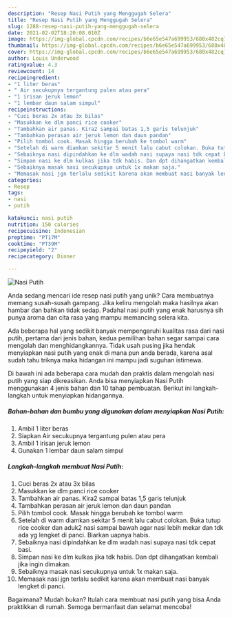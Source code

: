 ```yaml
---
description: "Resep Nasi Putih yang Menggugah Selera"
title: "Resep Nasi Putih yang Menggugah Selera"
slug: 1288-resep-nasi-putih-yang-menggugah-selera
date: 2021-02-02T18:20:08.010Z
image: https://img-global.cpcdn.com/recipes/b6e65e547a699953/680x482cq70/nasi-putih-foto-resep-utama.jpg
thumbnail: https://img-global.cpcdn.com/recipes/b6e65e547a699953/680x482cq70/nasi-putih-foto-resep-utama.jpg
cover: https://img-global.cpcdn.com/recipes/b6e65e547a699953/680x482cq70/nasi-putih-foto-resep-utama.jpg
author: Louis Underwood
ratingvalue: 4.3
reviewcount: 14
recipeingredient:
- "1 liter beras"
- " Air secukupnya tergantung pulen atau pera"
- "1 irisan jeruk lemon"
- "1 lembar daun salam simpul"
recipeinstructions:
- "Cuci beras 2x atau 3x bilas"
- "Masukkan ke dlm panci rice cooker"
- "Tambahkan air panas. Kira2 sampai batas 1,5 garis telunjuk"
- "Tambahkan perasan air jeruk lemon dan daun pandan"
- "Pilih tombol cook. Masak hingga berubah ke tombol warm"
- "Setelah di warm diamkan sekitar 5 menit lalu cabut colokan. Buka tutup rice cooker dan aduk2 nasi sampai bawah agar nasi lebih mekar dan tdk ada yg lengket di panci. Biarkan uapnya habis."
- "Sebaiknya nasi dipindahkan ke dlm wadah nasi supaya nasi tdk cepat basi."
- "Simpan nasi ke dlm kulkas jika tdk habis. Dan dpt dihangatkan kembali jika ingin dimakan."
- "Sebaiknya masak nasi secukupnya untuk 1x makan saja."
- "Memasak nasi jgn terlalu sedikit karena akan membuat nasi banyak lengket di panci."
categories:
- Resep
tags:
- nasi
- putih

katakunci: nasi putih 
nutrition: 150 calories
recipecuisine: Indonesian
preptime: "PT17M"
cooktime: "PT39M"
recipeyield: "2"
recipecategory: Dinner

---
```



![Nasi Putih](https://img-global.cpcdn.com/recipes/b6e65e547a699953/680x482cq70/nasi-putih-foto-resep-utama.jpg)

Anda sedang mencari ide resep nasi putih yang unik? Cara membuatnya memang susah-susah gampang. Jika keliru mengolah maka hasilnya akan hambar dan bahkan tidak sedap. Padahal nasi putih yang enak harusnya sih punya aroma dan cita rasa yang mampu memancing selera kita.



Ada beberapa hal yang sedikit banyak mempengaruhi kualitas rasa dari nasi putih, pertama dari jenis bahan, kedua pemilihan bahan segar sampai cara mengolah dan menghidangkannya. Tidak usah pusing jika hendak menyiapkan nasi putih yang enak di mana pun anda berada, karena asal sudah tahu triknya maka hidangan ini mampu jadi suguhan istimewa.


Di bawah ini ada beberapa cara mudah dan praktis dalam mengolah nasi putih yang siap dikreasikan. Anda bisa menyiapkan Nasi Putih menggunakan 4 jenis bahan dan 10 tahap pembuatan. Berikut ini langkah-langkah untuk menyiapkan hidangannya.

<!--inarticleads1-->

##### Bahan-bahan dan bumbu yang digunakan dalam menyiapkan Nasi Putih:

1. Ambil 1 liter beras
1. Siapkan  Air secukupnya tergantung pulen atau pera
1. Ambil 1 irisan jeruk lemon
1. Gunakan 1 lembar daun salam simpul




<!--inarticleads2-->

##### Langkah-langkah membuat Nasi Putih:

1. Cuci beras 2x atau 3x bilas
1. Masukkan ke dlm panci rice cooker
1. Tambahkan air panas. Kira2 sampai batas 1,5 garis telunjuk
1. Tambahkan perasan air jeruk lemon dan daun pandan
1. Pilih tombol cook. Masak hingga berubah ke tombol warm
1. Setelah di warm diamkan sekitar 5 menit lalu cabut colokan. Buka tutup rice cooker dan aduk2 nasi sampai bawah agar nasi lebih mekar dan tdk ada yg lengket di panci. Biarkan uapnya habis.
1. Sebaiknya nasi dipindahkan ke dlm wadah nasi supaya nasi tdk cepat basi.
1. Simpan nasi ke dlm kulkas jika tdk habis. Dan dpt dihangatkan kembali jika ingin dimakan.
1. Sebaiknya masak nasi secukupnya untuk 1x makan saja.
1. Memasak nasi jgn terlalu sedikit karena akan membuat nasi banyak lengket di panci.




Bagaimana? Mudah bukan? Itulah cara membuat nasi putih yang bisa Anda praktikkan di rumah. Semoga bermanfaat dan selamat mencoba!
